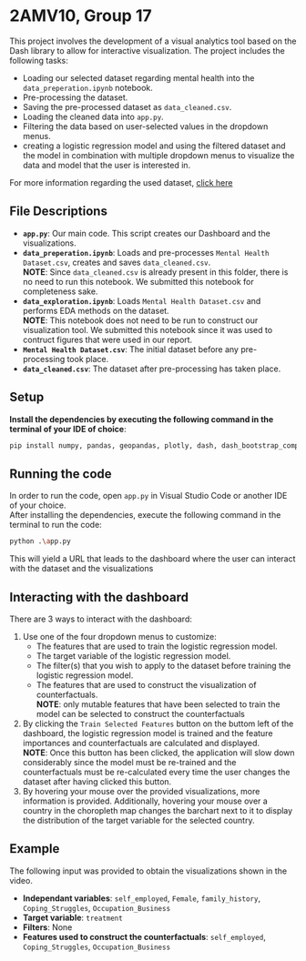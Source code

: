 # 2AMV10, Group 17
This project involves the development of a visual analytics tool based on the Dash library to allow for interactive visualization. The project includes the following tasks:
- Loading our selected dataset regarding mental health into the `data_preperation.ipynb` notebook.
- Pre-processing the dataset.
- Saving the pre-processed dataset as `data_cleaned.csv`.
- Loading the cleaned data into `app.py`.
- Filtering the data based on user-selected values in the dropdown menus.
- creating a logistic regression model and using the filtered dataset and the model in combination with multiple dropdown menus to visualize the data and model that the user is interested in.

For more information regarding the used dataset, [click here](https://www.kaggle.com/datasets/bhavikjikadara/mental-health-dataset)

## File Descriptions

- **`app.py`**: Our main code. This script creates our Dashboard and the visualizations.
- **`data_preperation.ipynb`**: Loads and pre-processes `Mental Health Dataset.csv`, creates and saves `data_cleaned.csv`. <br>
  **NOTE**: Since `data_cleaned.csv` is already present in this folder, there is no need to run this notebook. We submitted this notebook for completeness sake.
- **`data_exploration.ipynb`**: Loads `Mental Health Dataset.csv` and performs EDA methods on the dataset. <br>
  **NOTE**: This notebook does not need to be run to construct our visualization tool. We submitted this notebook since it was used to contruct figures that were used in our report.
- **`Mental Health Dataset.csv`**: The initial dataset before any pre-processing took place.
- **`data_cleaned.csv`**: The dataset after pre-processing has taken place.

## Setup

**Install the dependencies by executing the following command in the terminal of your IDE of choice**:
```sh
pip install numpy, pandas, geopandas, plotly, dash, dash_bootstrap_components, scikit-learn, dice-ml
```

## Running the code
In order to run the code, open `app.py` in Visual Studio Code or another IDE of your choice. <br>
After installing the dependencies, execute the following command in the terminal to run the code:
```sh
python .\app.py
```
This will yield a URL that leads to the dashboard where the user can interact with the dataset and the visualizations

## Interacting with the dashboard
There are 3 ways to interact with the dashboard:<br>
1. Use one of the four dropdown menus to customize:<br>
   - The features that are used to train the logistic regression model.
   - The target variable of the logistic regression model.
   - The filter(s) that you wish to apply to the dataset before training the logistic regression model.
   - The features that are used to construct the visualization of counterfactuals. <br>
   **NOTE**: only mutable features that have been selected to train the model can be selected to construct the counterfactuals
2. By clicking the `Train Selected Features` button on the buttom left of the dashboard, the logistic regression model is trained and the feature importances and counterfactuals are calculated and displayed. <br>
**NOTE**: Once this button has been clicked, the application will slow down considerably since the model must be re-trained and the counterfactuals must be re-calculated every time the user changes the dataset after having clicked this button.
3. By hovering your mouse over the provided visualizations, more information is provided. Additionally, hovering your mouse over a country in the choropleth map changes the barchart next to it to display the distribution of the target variable for the selected country.


## Example
The following input was provided to obtain the visualizations shown in the video. 
- **Independant variables**: `self_employed`, `Female`, `family_history`, `Coping_Struggles`, `Occupation_Business`
- **Target variable**: `treatment`
- **Filters**: None
- **Features used to construct the counterfactuals**: `self_employed`, `Coping_Struggles`, `Occupation_Business`


